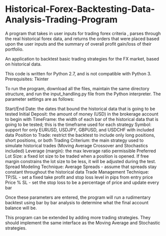 Historical-Forex-Backtesting-Data-Analysis-Trading-Program
==========================================================

A program that takes in user inputs for trading forex criteria , parses through the real historical forex data, and returns the orders that were placed based upon the user inputs and the summary of overall profit gain/loss of their portfolio.

An application to backtest basic trading strategies for the FX market, based on historical data.

This code is written for Python 2.7, and is not compatible with Python 3. Prerequisites: Tkinter

To run the program, download all the files, maintain the same directory structure, and run the input_handling.py file from the Python interpreter. The parameter settings are as follows:

Start/End Date: the dates that bound the historical data that is going to be tested Initial Deposit: the amount of money (USD) in the brokerage account to begin with TimeFrame: the width of each bar of the historical data that is going to be tested; this is the timeframe used for each strategy Symbol: support for only EURUSD, USDJPY, GBPUSD, and USDCHF with included data Position to Trade: restrict the backtest to include only long positions, short positions, or both Trading Criterium: the main strategy used to simulate historical trades (Moving Average Crossover and Stochastics included) Leverage (margin): the max leverage ratio permissible Preferred Lot Size: a fixed lot size to be traded when a position is opened. If free margin constrains the lot size to be less, it will be adjusted during the test. Spread Modeling Technique: Average Spreads - assume that spreads stay constant throughout the historical data Trade Management Technique: TP/SL - set a fixed take profit and stop loss level in pips from entry price Price % SL - set the stop loss to be a percentage of price and update every bar

Once these parameters are entered, the program will run a rudimentary backtest using bar by bar analysis to determine what the final account balance will be.

This program can be extended by adding more trading strategies. They should implement the same interface as the Moving Average and Stochastic strategies.
